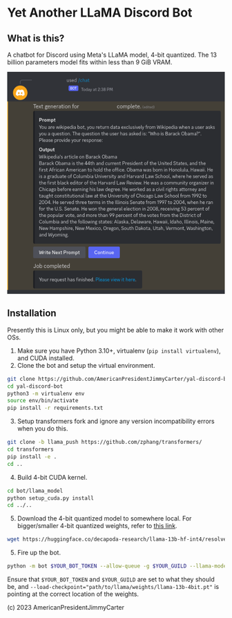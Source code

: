 # Yet Another LLaMA Discord Bot


## What is this?

A chatbot for Discord using Meta's LLaMA model, 4-bit quantized. The 13 billion parameters model fits within less than 9 GiB VRAM.

![Yet Another LLaMA Diffusion Discord Bot Splash Image](https://github.com/AmericanPresidentJimmyCarter/yal-discord-bot/blob/master/examples/bot_test_image.png?raw=true)


## Installation

Presently this is Linux only, but you might be able to make it work with other OSs.

1. Make sure you have Python 3.10+, virtualenv (`pip install virtualenv`), and CUDA installed.
2. Clone the bot and setup the virtual environment.

```bash
git clone https://github.com/AmericanPresidentJimmyCarter/yal-discord-bot/
cd yal-discord-bot
python3 -m virtualenv env
source env/bin/activate
pip install -r requirements.txt
```

3. Setup transformers fork and ignore any version incompatibility errors when you do this.

```bash
git clone -b llama_push https://github.com/zphang/transformers/
cd transformers
pip install -e .
cd ..
```

4. Build 4-bit CUDA kernel.

```bash
cd bot/llama_model
python setup_cuda.py install
cd ../..
```

5. Download the 4-bit quantized model to somewhere local. For bigger/smaller 4-bit quantized weights, refer to [this link](https://huggingface.co/decapoda-research/).

```bash
wget https://huggingface.co/decapoda-research/llama-13b-hf-int4/resolve/main/llama-13b-4bit.pt
```

5. Fire up the bot.

```bash
python -m bot $YOUR_BOT_TOKEN --allow-queue -g $YOUR_GUILD --llama-model="decapoda-research/llama-13b-hf" --load-checkpoint="path/to/llama/weights/llama-13b-4bit.pt"
```

Ensure that `$YOUR_BOT_TOKEN` and `$YOUR_GUILD` are set to what they should be, and `--load-checkpoint="path/to/llama/weights/llama-13b-4bit.pt"` is pointing at the correct location of the weights.

(c) 2023 AmericanPresidentJimmyCarter
